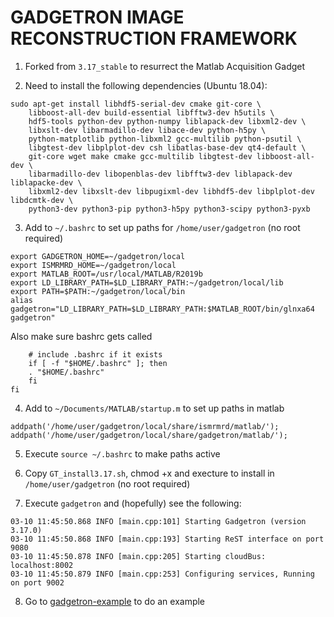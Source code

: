 GADGETRON IMAGE RECONSTRUCTION FRAMEWORK
========================================

1. Forked from ```3.17_stable``` to resurrect the Matlab Acquisition Gadget

2. Need to install the following dependencies (Ubuntu 18.04):
```
sudo apt-get install libhdf5-serial-dev cmake git-core \
    libboost-all-dev build-essential libfftw3-dev h5utils \
    hdf5-tools python-dev python-numpy liblapack-dev libxml2-dev \
    libxslt-dev libarmadillo-dev libace-dev python-h5py \
    python-matplotlib python-libxml2 gcc-multilib python-psutil \
    libgtest-dev libplplot-dev csh libatlas-base-dev qt4-default \
    git-core wget make cmake gcc-multilib libgtest-dev libboost-all-dev \
    libarmadillo-dev libopenblas-dev libfftw3-dev liblapack-dev liblapacke-dev \
    libxml2-dev libxslt-dev libpugixml-dev libhdf5-dev libplplot-dev libdcmtk-dev \
    python3-dev python3-pip python3-h5py python3-scipy python3-pyxb
```
3. Add to ```~/.bashrc``` to set up paths for ```/home/user/gadgetron``` (no root required)
```
export GADGETRON_HOME=~/gadgetron/local
export ISMRMRD_HOME=~/gadgetron/local
export MATLAB_ROOT=/usr/local/MATLAB/R2019b
export LD_LIBRARY_PATH=$LD_LIBRARY_PATH:~/gadgetron/local/lib
export PATH=$PATH:~/gadgetron/local/bin
alias gadgetron="LD_LIBRARY_PATH=$LD_LIBRARY_PATH:$MATLAB_ROOT/bin/glnxa64 gadgetron"
```
Also make sure bashrc gets called
```if [ -n "$BASH_VERSION" ]; then
    # include .bashrc if it exists
    if [ -f "$HOME/.bashrc" ]; then
    . "$HOME/.bashrc"
    fi
fi
```

4. Add to ```~/Documents/MATLAB/startup.m``` to set up paths in matlab
```
addpath('/home/user/gadgetron/local/share/ismrmrd/matlab/');
addpath('/home/user/gadgetron/local/share/gadgetron/matlab/');
```
5. Execute ```source ~/.bashrc``` to make paths active

6. Copy ```GT_install3.17.sh```, chmod +x and execture to install in ```/home/user/gadgetron``` (no root required)

7. Execute ```gadgetron``` and (hopefully) see the following:
```
03-10 11:45:50.868 INFO [main.cpp:101] Starting Gadgetron (version 3.17.0)
03-10 11:45:50.868 INFO [main.cpp:193] Starting ReST interface on port 9080
03-10 11:45:50.878 INFO [main.cpp:205] Starting cloudBus: localhost:8002
03-10 11:45:50.879 INFO [main.cpp:253] Configuring services, Running on port 9002
```
8. Go to [gadgetron-example](https://github.com/marcsous/gadgetron-example) to do an example
